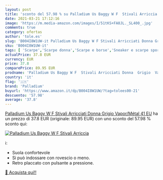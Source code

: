 ```yaml
---
layout: post
title: 'sconto del 57.98 % su Palladium Us Baggy W F  Stivali Arriccia  '
date: 2021-03-21 17:12:16
image: 'https://m.media-amazon.com/images/I/51tKS+FA0JL._SL400_.jpg'
comments: true
category: ofertas
author: 'tole.es'
slug: 'B004I8W1UW-it Palladium Us Baggy W F Stivali Arricciati Donna Grigio...'
sku: 'B004I8W1UW-it'
tags: [ 'Scarpe','Scarpe donna','Scarpe e borse','Sneaker e scarpe sportive da donna','Stivali donna','palladium', ]
actualPrice: 37.8 EUR
currency: EUR
price: 37.8
comparePrice: 89.95 EUR
prodname: 'Palladium Us Baggy W F  Stivali Arricciati Donna  Grigio  Vapor/Métal   41 EU'
country: 'it'
flag: '🇮🇹'
brand: 'Palladium'
buyurl: 'https://www.amazon.it/dp/B004I8W1UW/?tag=tolees00-21'
descuento: '57.98'
average: '37.8'
---
```


[Palladium Us Baggy W F  Stivali Arricciati Donna  Grigio  Vapor/Métal   41 EU](https://www.amazon.it/dp/B004I8W1UW/?tag=tolees00-21) ha un prezzo di 37.8 EUR (originale: 89.95 EUR) con uno sconto del 57.98 % sconto qui:

[![Palladium Us Baggy W F  Stivali Arriccia](https://m.media-amazon.com/images/I/51tKS+FA0JL._SL400_.jpg)](https://www.amazon.it/dp/B004I8W1UW/?tag=tolees00-21)

ℹ️:

- Suola confortevole
- Si può indossare con rovescio o meno.
- Retro placcato con pulsante a pressione.

[🛒 Acquista qui!!](https://www.amazon.it/dp/B004I8W1UW/?tag=tolees00-21)
